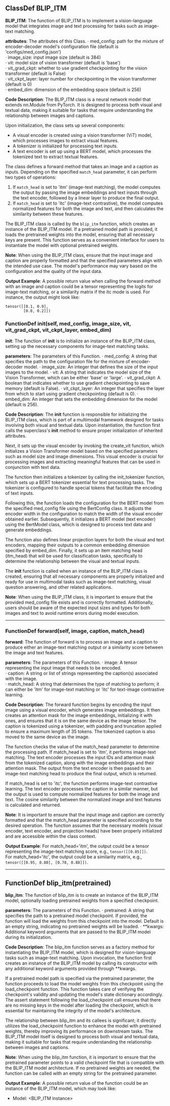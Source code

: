## ClassDef BLIP_ITM
**BLIP_ITM**: The function of BLIP_ITM is to implement a vision-language model that integrates image and text processing for tasks such as image-text matching.

**attributes**: The attributes of this Class.
· med_config: path for the mixture of encoder-decoder model's configuration file (default is 'configs/med_config.json')  
· image_size: input image size (default is 384)  
· vit: model size of vision transformer (default is 'base')  
· vit_grad_ckpt: whether to use gradient checkpointing for the vision transformer (default is False)  
· vit_ckpt_layer: layer number for checkpointing in the vision transformer (default is 0)  
· embed_dim: dimension of the embedding space (default is 256)  

**Code Description**: The BLIP_ITM class is a neural network model that extends nn.Module from PyTorch. It is designed to process both visual and textual data, making it suitable for tasks that require understanding the relationship between images and captions. 

Upon initialization, the class sets up several components:
- A visual encoder is created using a vision transformer (ViT) model, which processes images to extract visual features.
- A tokenizer is initialized for processing text inputs.
- A text encoder is set up using a BERT model, which processes the tokenized text to extract textual features.

The class defines a forward method that takes an image and a caption as inputs. Depending on the specified `match_head` parameter, it can perform two types of operations:
1. If `match_head` is set to 'itm' (image-text matching), the model computes the output by passing the image embeddings and text inputs through the text encoder, followed by a linear layer to produce the final output.
2. If `match_head` is set to 'itc' (image-text contrastive), the model computes normalized features for both the image and text, and then calculates the similarity between these features.

The BLIP_ITM class is called by the `blip_itm` function, which creates an instance of the BLIP_ITM model. If a pretrained model path is provided, it loads the pretrained weights into the model, ensuring that all necessary keys are present. This function serves as a convenient interface for users to instantiate the model with optional pretrained weights.

**Note**: When using the BLIP_ITM class, ensure that the input image and caption are properly formatted and that the specified parameters align with the intended use case. The model's performance may vary based on the configuration and the quality of the input data.

**Output Example**: A possible return value when calling the forward method with an image and caption could be a tensor representing the logits for image-text matching, or a similarity matrix if the itc mode is used. For instance, the output might look like:
```
tensor([[0.1, 0.9],
        [0.8, 0.2]])
```
### FunctionDef __init__(self, med_config, image_size, vit, vit_grad_ckpt, vit_ckpt_layer, embed_dim)
**__init__**: The function of __init__ is to initialize an instance of the BLIP_ITM class, setting up the necessary components for image-text matching tasks.

**parameters**: The parameters of this Function.
· med_config: A string that specifies the path to the configuration file for the mixture of encoder-decoder model.
· image_size: An integer that defines the size of the input images to the model.
· vit: A string that indicates the model size of the Vision Transformer, which can be either 'base' or 'large'.
· vit_grad_ckpt: A boolean that indicates whether to use gradient checkpointing to save memory (default is False).
· vit_ckpt_layer: An integer that specifies the layer from which to start using gradient checkpointing (default is 0).
· embed_dim: An integer that sets the embedding dimension for the model (default is 256).

**Code Description**: The __init__ function is responsible for initializing the BLIP_ITM class, which is part of a multimodal framework designed for tasks involving both visual and textual data. Upon instantiation, the function first calls the superclass's __init__ method to ensure proper initialization of inherited attributes. 

Next, it sets up the visual encoder by invoking the create_vit function, which initializes a Vision Transformer model based on the specified parameters such as model size and image dimensions. This visual encoder is crucial for processing images and extracting meaningful features that can be used in conjunction with text data.

The function then initializes a tokenizer by calling the init_tokenizer function, which sets up a BERT tokenizer essential for text processing tasks. The tokenizer is configured to handle special tokens that facilitate the encoding of text inputs.

Following this, the function loads the configuration for the BERT model from the specified med_config file using the BertConfig class. It adjusts the encoder width in the configuration to match the width of the visual encoder obtained earlier. Subsequently, it initializes a BERT model (text encoder) using the BertModel class, which is designed to process text data and generate embeddings.

The function also defines linear projection layers for both the visual and text encoders, mapping their outputs to a common embedding dimension specified by embed_dim. Finally, it sets up an item matching head (itm_head) that will be used for classification tasks, specifically to determine the relationship between the visual and textual inputs.

The __init__ function is called when an instance of the BLIP_ITM class is created, ensuring that all necessary components are properly initialized and ready for use in multimodal tasks such as image-text matching, visual question answering, and other related applications.

**Note**: When using the BLIP_ITM class, it is important to ensure that the provided med_config file exists and is correctly formatted. Additionally, users should be aware of the expected input sizes and types for both images and text to avoid runtime errors during model execution.
***
### FunctionDef forward(self, image, caption, match_head)
**forward**: The function of forward is to process an image and a caption to produce either an image-text matching output or a similarity score between the image and text features.

**parameters**: The parameters of this Function.
· image: A tensor representing the input image that needs to be encoded.  
· caption: A string or list of strings representing the caption(s) associated with the image.  
· match_head: A string that determines the type of matching to perform; it can either be 'itm' for image-text matching or 'itc' for text-image contrastive learning.

**Code Description**: The forward function begins by encoding the input image using a visual encoder, which generates image embeddings. It then creates an attention mask for the image embeddings, initializing it with ones, and ensures that it is on the same device as the image tensor. The caption is tokenized using a tokenizer, with padding and truncation applied to ensure a maximum length of 35 tokens. The tokenized caption is also moved to the same device as the image.

The function checks the value of the match_head parameter to determine the processing path. If match_head is set to 'itm', it performs image-text matching. The text encoder processes the input IDs and attention mask from the tokenized caption, along with the image embeddings and their attention mask. The output from the text encoder is then passed to an image-text matching head to produce the final output, which is returned.

If match_head is set to 'itc', the function performs image-text contrastive learning. The text encoder processes the caption in a similar manner, but the output is used to compute normalized features for both the image and text. The cosine similarity between the normalized image and text features is calculated and returned.

**Note**: It is important to ensure that the input image and caption are correctly formatted and that the match_head parameter is specified according to the desired operation. The function assumes that the necessary models (visual encoder, text encoder, and projection heads) have been properly initialized and are accessible within the class context.

**Output Example**: 
For match_head='itm', the output could be a tensor representing the image-text matching score, e.g., `tensor([[0.85]])`.  
For match_head='itc', the output could be a similarity matrix, e.g., `tensor([[0.95, 0.80], [0.78, 0.88]])`.
***
## FunctionDef blip_itm(pretrained)
**blip_itm**: The function of blip_itm is to create an instance of the BLIP_ITM model, optionally loading pretrained weights from a specified checkpoint.

**parameters**: The parameters of this Function.
· pretrained: A string that specifies the path to a pretrained model checkpoint. If provided, the function will load the weights from this checkpoint into the model. Default is an empty string, indicating no pretrained weights will be loaded.
· **kwargs: Additional keyword arguments that are passed to the BLIP_ITM model during its initialization.

**Code Description**: The blip_itm function serves as a factory method for instantiating the BLIP_ITM model, which is designed for vision-language tasks such as image-text matching. Upon invocation, the function first creates an instance of the BLIP_ITM model by calling its constructor with any additional keyword arguments provided through **kwargs. 

If a pretrained model path is specified via the pretrained parameter, the function proceeds to load the model weights from this checkpoint using the load_checkpoint function. This function takes care of verifying the checkpoint's validity and updating the model's state dictionary accordingly. The assert statement following the load_checkpoint call ensures that there are no missing keys in the model after loading the checkpoint, which is essential for maintaining the integrity of the model's architecture.

The relationship between blip_itm and its callees is significant; it directly utilizes the load_checkpoint function to enhance the model with pretrained weights, thereby improving its performance on downstream tasks. The BLIP_ITM model itself is designed to process both visual and textual data, making it suitable for tasks that require understanding the relationship between images and captions.

**Note**: When using the blip_itm function, it is important to ensure that the pretrained parameter points to a valid checkpoint file that is compatible with the BLIP_ITM model architecture. If no pretrained weights are needed, the function can be called with an empty string for the pretrained parameter.

**Output Example**: A possible return value of the function could be an instance of the BLIP_ITM model, which may look like:
- Model: <BLIP_ITM instance>
